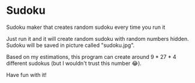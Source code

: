 # Sudoku
Sudoku maker that creates random sudoku every time you run it

Just run it and it will create random sudoku with random numbers hidden. Sudoku will be saved in picture called "sudoku.jpg". 

Based on my estimations, this program can create around 9 * 27 * 4 different sudokus (but I wouldn't trust this number 😂).

Have fun with it!
